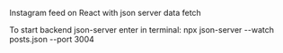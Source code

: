 Instagram feed on React with json server data fetch

To start backend json-server enter in terminal: npx json-server --watch posts.json --port 3004 

